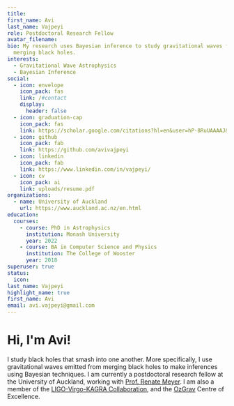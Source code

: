 ```yaml
---
title: 
first_name: Avi
last_name: Vajpeyi
role: Postdoctoral Research Fellow
avatar_filename: 
bio: My research uses Bayesian inference to study gravitational waves from
  merging black holes.
interests:
  - Gravitational Wave Astrophysics
  - Bayesian Inference
social:
  - icon: envelope
    icon_pack: fas
    link: /#contact
    display:
      header: false
  - icon: graduation-cap
    icon_pack: fas
    link: https://scholar.google.com/citations?hl=en&user=hP-8RuUAAAAJ&view_op=list_works&gmla=ABEO0YpUPYReN8ydlP-6iZtFS7gPWKVVTfDS73oXo_pFr4pmTJtW44B_uMOU9Oq1MK5RcQx6qzXlvPmKjuh4Od68w9hKiPNA8ua9GUkaylNe2qvGw8LyZfAIiwmfuzQdZKRmzpelfVEi2uBLPJ4ByLaH5lzJd3eYEQ
  - icon: github
    icon_pack: fab
    link: https://github.com/avivajpeyi
  - icon: linkedin
    icon_pack: fab
    link: https://www.linkedin.com/in/vajpeyi/
  - icon: cv
    icon_pack: ai
    link: uploads/resume.pdf
organizations:
  - name: University of Auckland
    url: https://www.auckland.ac.nz/en.html
education:
  courses:
    - course: PhD in Astrophysics
      institution: Monash University
      year: 2022
    - course: BA in Computer Science and Physics
      institution: The College of Wooster
      year: 2018
superuser: true
status:
  icon: 
last_name: Vajpeyi
highlight_name: true
first_name: Avi
email: avi.vajpeyi@gmail.com
---
```

# Hi, I'm Avi! 

I study black holes that smash into one another. More specifically, I use gravitational waves emitted from merging black holes to make inferences using Bayesian techniques. I am currently a postdoctoral research fellow at the University of Auckland, working with [Prof. Renate Meyer](https://profiles.auckland.ac.nz/renate-meyer). I am also a member of the [LIGO-Virgo-KAGRA Collaboration](https://www.ligo.caltech.edu/), and the [OzGrav](https://www.ozgrav.org/) Centre of Excellence.
